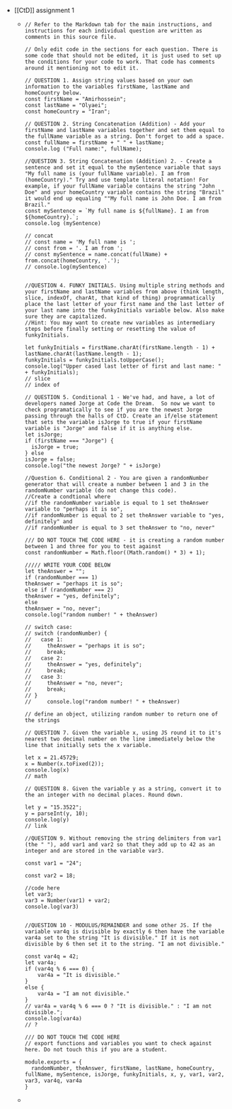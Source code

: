 - [[CtD]] assignment 1
	- ```
	  // Refer to the Markdown tab for the main instructions, and instructions for each individual question are written as comments in this source file.
	  
	  // Only edit code in the sections for each question. There is some code that should not be edited, it is just used to set up the conditions for your code to work. That code has comments around it mentioning not to edit it.
	  
	  // QUESTION 1. Assign string values based on your own information to the variables firstName, lastName and homeCountry below.
	  const firstName = "Amirhossein";
	  const lastName = "Olyaei";
	  const homeCountry = "Iran";
	  
	  // QUESTION 2. String Concatenation (Addition) - Add your firstName and lastName variables together and set them equal to the fullName variable as a string. Don't forget to add a space.
	  const fullName = firstName + " " + lastName;
	  console.log ("Full name:", fullName);
	  
	  //QUESTION 3. String Concatenation (Addition) 2. - Create a sentence and set it equal to the mySentence variable that says "My full name is (your fullName variable). I am from (homeCountry)." Try and use template literal notation! For example, if your fullName variable contains the string "John Doe" and your homeCountry variable contains the string "Brazil" it would end up equaling ""My full name is John Doe. I am from Brazil."
	  const mySentence = `My full name is ${fullName}. I am from ${homeCountry}.`;
	  console.log (mySentence)
	  
	  // concat
	  // const name = 'My full name is ';
	  // const from = '. I am from ';
	  // const mySentence = name.concat(fullName) + from.concat(homeCountry, '.');
	  // console.log(mySentence)
	  
	  
	  //QUESTION 4. FUNKY INITIALS. Using multiple string methods and your firstName and lastName variables from above (think length, slice, indexOf, charAt, that kind of thing) programmatically place the last letter of your first name and the last letter of your last name into the funkyInitials variable below. Also make sure they are capitalized. 
	  //Hint: You may want to create new variables as intermediary steps before finally setting or resetting the value of funkyInitials.
	  
	  let funkyInitials = firstName.charAt(firstName.length - 1) + lastName.charAt(lastName.length - 1);
	  funkyInitials = funkyInitials.toUpperCase();
	  console.log("Upper cased last letter of first and last name: " + funkyInitials);
	  // slice
	  // index of
	  
	  // QUESTION 5. Conditional 1 - We've had, and have, a lot of developers named Jorge at Code the Dream.  So now we want to check programatically to see if you are the newest Jorge passing through the halls of CtD. Create an if/else statement that sets the variable isJorge to true if your firstName variable is "Jorge" and false if it is anything else.  
	  let isJorge;
	  if (firstName === "Jorge") {
	    isJorge = true;
	  } else
	  isJorge = false;
	  console.log("the newest Jorge? " + isJorge)
	  
	  //Question 6. Conditional 2 - You are given a randomNumber generator that will create a number between 1 and 3 in the randomNumber variable (do not change this code). 
	  //Create a condtional where 
	  //if the randomNumber variable is equal to 1 set theAnswer variable to "perhaps it is so", 
	  //if randomNumber is equal to 2 set theAnswer variable to "yes, definitely" and 
	  //if randomNumber is equal to 3 set theAnswer to "no, never"
	  
	  /// DO NOT TOUCH THE CODE HERE - it is creating a random number between 1 and three for you to test against
	  const randomNumber = Math.floor((Math.random() * 3) + 1);
	  
	  ///// WRITE YOUR CODE BELOW 
	  let theAnswer = "";
	  if (randomNumber === 1)
	  theAnswer = "perhaps it is so";
	  else if (randomNumber === 2)
	  theAnswer = "yes, definitely";
	  else
	  theAnswer = "no, never";
	  console.log("random number! " + theAnswer)
	  
	  // switch case:
	  // switch (randomNumber) {
	  //   case 1:
	  //     theAnswer = "perhaps it is so";
	  //     break;
	  //   case 2:
	  //     theAnswer = "yes, definitely";
	  //     break;
	  //   case 3:
	  //     theAnswer = "no, never";
	  //     break;
	  // }
	  //     console.log("random number! " + theAnswer)
	  
	  // define an object, utilizing random number to return one of the strings
	  
	  // QUESTION 7. Given the variable x, using JS round it to it's nearest two decimal number on the line immediately below the line that initially sets the x variable. 
	  
	  let x = 21.45729;
	  x = Number(x.toFixed(2));
	  console.log(x)
	  // math
	  
	  // QUESTION 8. Given the variable y as a string, convert it to the an integer with no decimal places. Round down. 
	  
	  let y = "15.3522";
	  y = parseInt(y, 10);
	  console.log(y)
	  // link
	  
	  //QUESTION 9. Without removing the string delimiters from var1 (the " "), add var1 and var2 so that they add up to 42 as an integer and are stored in the variable var3.
	  
	  const var1 = "24";
	  
	  const var2 = 18;
	  
	  //code here
	  let var3; 
	  var3 = Number(var1) + var2;
	  console.log(var3)
	  
	  
	  //QUESTION 10 - MODULUS/REMAINDER and some other JS. If the variable var4q is divisible by exactly 6 then have the variable var4a set to the string "It is divisible." If it is not divisible by 6 then set it to the string. "I am not divisible."
	  
	  const var4q = 42;
	  let var4a;
	  if (var4q % 6 === 0) {
	      var4a = "It is divisible."
	  }
	  else {
	      var4a = "I am not divisible."
	  }
	  // var4a = var4q % 6 === 0 ? "It is divisible." : "I am not divisible.";
	  console.log(var4a)
	  // ? 
	  
	  /// DO NOT TOUCH THE CODE HERE
	  // export functions and variables you want to check against here. Do not touch this if you are a student. 
	  
	  module.exports = {
	    randomNumber, theAnswer, firstName, lastName, homeCountry, fullName, mySentence, isJorge, funkyInitials, x, y, var1, var2, var3, var4q, var4a
	  }
	  ```
	-